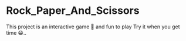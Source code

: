 # Rock_Paper_And_Scissors
This project is an interactive game 🎯 and fun to play 
Try it when you get time 😁..
